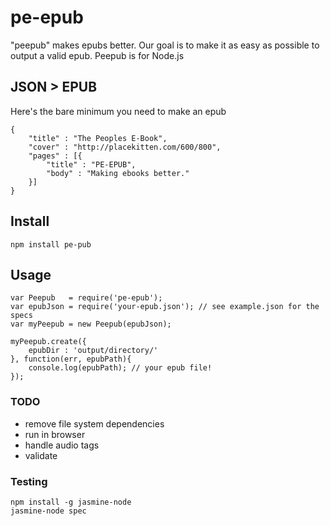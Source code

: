# pe-epub

"peepub" makes epubs better.  Our goal is to make it as easy as possible to output a valid epub.  Peepub is for Node.js

## JSON > EPUB
Here's the bare minimum you need to make an epub

	{
		"title" : "The Peoples E-Book",
		"cover" : "http://placekitten.com/600/800",
		"pages" : [{
			"title" : "PE-EPUB",
			"body" : "Making ebooks better."
		}]
	}
	
## Install	
	npm install pe-pub
	
## Usage
	var Peepub   = require('pe-epub');
	var epubJson = require('your-epub.json'); // see example.json for the specs
	var myPeepub = new Peepub(epubJson);
	
	myPeepub.create({
		epubDir : 'output/directory/'
	}, function(err, epubPath){
		console.log(epubPath); // your epub file!
	});

### TODO
* remove file system dependencies
* run in browser
* handle audio tags
* validate

### Testing
	npm install -g jasmine-node
	jasmine-node spec